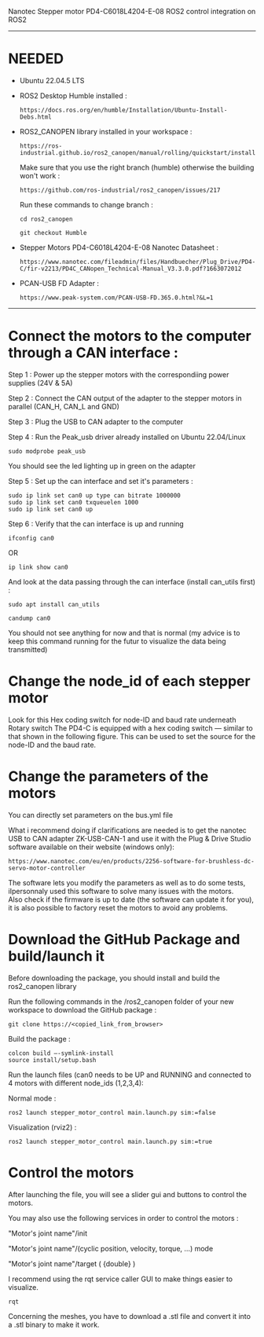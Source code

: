  

Nanotec Stepper motor PD4-C6018L4204-E-08 ROS2 control integration on ROS2  

- - - - - - - - - - - - - - - - - -

# NEEDED 

- Ubuntu 22.04.5 LTS 

- ROS2 Desktop Humble installed :

      https://docs.ros.org/en/humble/Installation/Ubuntu-Install-Debs.html

- ROS2_CANOPEN library installed in your workspace :
   
      https://ros-industrial.github.io/ros2_canopen/manual/rolling/quickstart/installation.html

   Make sure that you use the right branch (humble) otherwise the building won't work :     

      https://github.com/ros-industrial/ros2_canopen/issues/217

  Run these commands to change branch : 

      cd ros2_canopen

      git checkout Humble

- Stepper Motors PD4-C6018L4204-E-08 Nanotec Datasheet :  

      https://www.nanotec.com/fileadmin/files/Handbuecher/Plug_Drive/PD4-C/fir-v2213/PD4C_CANopen_Technical-Manual_V3.3.0.pdf?1663072012 

 

- PCAN-USB FD Adapter :  

      https://www.peak-system.com/PCAN-USB-FD.365.0.html?&L=1 

 - - - - - - - - - - - - - - - - - -



 

 
# Connect the motors to the computer through a CAN interface :  

 

   Step 1 : Power up the stepper motors with the correspondiing power supplies (24V & 5A) 
   
   Step 2 : Connect the CAN output of the adapter to the stepper motors in parallel (CAN_H, CAN_L and GND) 
   
   Step 3 : Plug the USB to CAN adapter to the computer 
   
   Step 4 : Run the Peak_usb driver already installed on Ubuntu 22.04/Linux 
   
    sudo modprobe peak_usb 
You should see the led lighting up in green on the adapter 

   Step 5 : Set up the can interface and set it's parameters :  

    sudo ip link set can0 up type can bitrate 1000000 
    sudo ip link set can0 txqueuelen 1000 
    sudo ip link set can0 up 

   Step 6 : Verify that the can interface is up and running  

    ifconfig can0 

OR 

    ip link show can0 
And look at the data passing through the can interface (install can_utils first) :  

    sudo apt install can_utils

    candump can0 

You should not see anything for now and that is normal (my advice is to keep this command running for the futur to visualize the data being transmitted) 

 

 

 

 

# Change the node_id of each stepper motor  

 

Look for this Hex coding switch for node-ID and baud rate underneath 
Rotary switch The PD4-C is equipped with a hex coding switch — similar to that shown in the following figure. This can be used to set the source for the node-ID and the baud rate.

 

# Change the parameters of the motors 

You can directly set parameters on the bus.yml file


What i recommend doing if clarifications are needed is to get the nanotec USB to CAN adapter ZK-USB-CAN-1 and use it with the Plug & Drive Studio software available on their website (windows only):  

    https://www.nanotec.com/eu/en/products/2256-software-for-brushless-dc-servo-motor-controller 

The software lets you modify the parameters as well as to do some tests, iIpersonnaly used this software to solve many issues with the motors.  
Also check if the firmware is up to date (the software can update it for you), it is also possible to factory reset the motors to avoid any problems. 

 

 

# Download the GitHub Package and build/launch it 

Before downloading the package, you should install and build the ros2_canopen library

Run the following commands in the /ros2_canopen folder of your new workspace to download the GitHub package :  

    git clone https://<copied_link_from_browser>

Build the package :  

    colcon build –-symlink-install 
    source install/setup.bash 


Run the launch files (can0 needs to be UP and RUNNING and connected to 4 motors with different node_ids (1,2,3,4):  


 Normal mode :

    ros2 launch stepper_motor_control main.launch.py sim:=false

 Visualization (rviz2) : 

    ros2 launch stepper_motor_control main.launch.py sim:=true

 

 

# Control the motors  

 

After launching the file, you will see a slider gui and buttons to control the motors.





You may also use the following services in order to control the motors : 


"Motor's joint name"/init 

"Motor's joint name"/(cyclic position, velocity, torque, …) mode 

"Motor's joint name"/target ( {double} ) 


 
I recommend using the rqt service caller GUI to make things easier to visualize. 

    rqt

 

 

 

Concerning the meshes, you have to download a .stl file and convert it into a .stl binary to make it work. 
